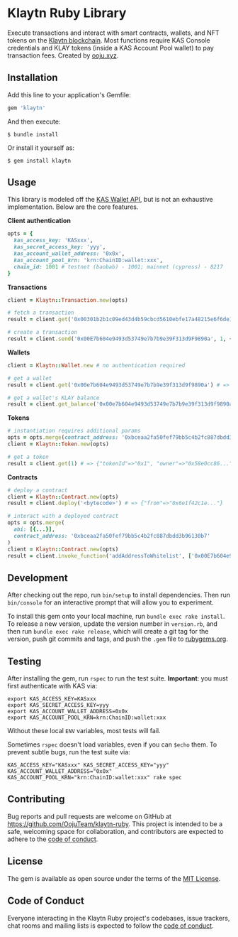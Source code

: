 # Klaytn Ruby Library
Execute transactions and interact with smart contracts, wallets, and NFT tokens on the [Klaytn blockchain](https://www.klaytn.com/). Most functions require KAS Console credentials and KLAY tokens (inside a KAS Account Pool wallet) to pay transaction fees. Created by [ooju.xyz](https://ooju.xyz).

## Installation

Add this line to your application's Gemfile:

```ruby
gem 'klaytn'
```

And then execute:

    $ bundle install

Or install it yourself as:

    $ gem install klaytn

## Usage
This library is modeled off the [KAS Wallet API](https://refs.klaytnapi.com/en/wallet/latest), but is not an exhaustive implementation. Below are the core features.

**Client authentication**
```rb
opts = {
  kas_access_key: 'KASxxx',
  kas_secret_access_key: 'yyy',
  kas_account_wallet_address: '0x0x',
  kas_account_pool_krn: 'krn:ChainID:wallet:xxx',
  chain_id: 1001 # testnet (baobab) - 1001; mainnet (cypress) - 8217
}
```

**Transactions**
```rb
client = Klaytn::Transaction.new(opts)

# fetch a transaction
result = client.get('0x00301b2b1c09ed43d4b59cbcd5610ebfe17a48215e6f6de10693eb368a489baa') # => {"blockHash"=>"0x597fb..."}

# create a transaction
result = client.send('0x00E7b604e9493d53749e7b7b9e39F313d9F9890a', 1, { memo: 'sending 1 peb' }) # => {"from"=>"0x..."}
```

**Wallets**
```rb
client = Klaytn::Wallet.new # no authentication required

# get a wallet
result = client.get('0x00e7b604e9493d53749e7b7b9e39f313d9f9890a') # => {"success"=>true, "code"=>0, "result"=> {"..."}

# get a wallet's KLAY balance
result = client.get_balance('0x00e7b604e9493d53749e7b7b9e39f313d9f9890a') # => 301.52 (KLAY)
```

**Tokens**
```rb
# instantiation requires additional params
opts = opts.merge(contract_address: '0xbceaa2fa50fef79bb5c4b2fc887dbdd3b96130b7')
client = Klaytn::Token.new(opts)

# get a token
result = client.get(1) # => {"tokenId"=>"0x1", "owner"=>"0x58e0cc86..."}
```

**Contracts**
```rb
# deploy a contract
client = Klaytn::Contract.new(opts)
result = client.deploy('<bytecode>') # => {"from"=>"0x6e1f42c1e..."}

# interact with a deployed contract
opts = opts.merge(
  abi: [{...}],
  contract_address: '0xbceaa2fa50fef79bb5c4b2fc887dbdd3b96130b7'
)
client = Klaytn::Contract.new(opts)
result = client.invoke_function('addAddressToWhitelist', ['0x00E7b604e9493d53749e7b7b9e39F313d9F9890a']) # => {"from"=>"0x3f71cde4246cb..."}
```

## Development

After checking out the repo, run `bin/setup` to install dependencies. Then run `bin/console` for an interactive prompt that will allow you to experiment.

To install this gem onto your local machine, run `bundle exec rake install`. To release a new version, update the version number in `version.rb`, and then run `bundle exec rake release`, which will create a git tag for the version, push git commits and tags, and push the `.gem` file to [rubygems.org](https://rubygems.org).

## Testing

After installing the gem, run `rspec` to run the test suite. **Important**: you must first authenticate with KAS via:
```
export KAS_ACCESS_KEY=KASxxx
export KAS_SECRET_ACCESS_KEY=yyy
export KAS_ACCOUNT_WALLET_ADDRESS=0x0x
export KAS_ACCOUNT_POOL_KRN=krn:ChainID:wallet:xxx
```

Without these local `ENV` variables, most tests will fail.

Sometimes `rspec` doesn't load variables, even if you can `$echo` them. To prevent subtle bugs, run the test suite via:
```
KAS_ACCESS_KEY="KASxxx" KAS_SECRET_ACCESS_KEY="yyy" KAS_ACCOUNT_WALLET_ADDRESS="0x0x" KAS_ACCOUNT_POOL_KRN="krn:ChainID:wallet:xxx" rake spec
```

## Contributing

Bug reports and pull requests are welcome on GitHub at https://github.com/OojuTeam/klaytn-ruby. This project is intended to be a safe, welcoming space for collaboration, and contributors are expected to adhere to the [code of conduct](https://github.com/OojuTeam/klaytn-ruby/blob/master/CODE_OF_CONDUCT.md).


## License

The gem is available as open source under the terms of the [MIT License](https://opensource.org/licenses/MIT).

## Code of Conduct

Everyone interacting in the Klaytn Ruby project's codebases, issue trackers, chat rooms and mailing lists is expected to follow the [code of conduct](https://github.com/OojuTeam/klaytn-ruby/blob/master/CODE_OF_CONDUCT.md).
